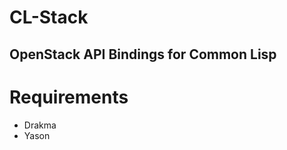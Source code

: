 CL-Stack
========

OpenStack API Bindings for Common Lisp
--------------------------------------

Requirements
============

* Drakma
* Yason

